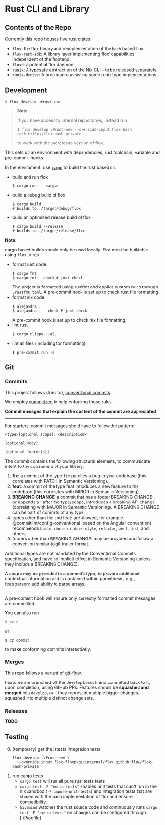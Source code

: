 # Rust CLI and Library

## Contents of the Repo

Currently this repo houses five rust crates:

- `flox`: the flox binary and reimplementation of the `bash` based flox.
- `flox-rust-sdk`: A library layer implementing flox' capabilities independent
  of the frontend.
- `floxd`: a potential flox daemon
- `runix`: A typesafe abstraction of the Nix CLI - to be released separately.
- `runix-derive`: A proc macro assisting some runix type implementations.


## Development

```
$ flox develop .#rust-env
```

> **Note**
>
> If you have access to internal repositories, instead run
>
> ```
> $ flox develop .#rust-env --override-input flox-bash github:flox/flox-bash-private
> ```
>
> to work with the prerelease version of flox.

This sets up an environment with dependencies, rust toolchain, variable
and pre-commit-hooks.

In the enviroment, use [`cargo`](https://doc.rust-lang.org/cargo/)
to build the rust based cli.

- build and run flox
   ```
   $ cargo run -- <args>
   ```
- build a debug build of flox
   ```
   $ cargo build
   # builds to ./target/debug/flox
   ```
- build an optimized release build of flox
   ```
   $ cargo build --release
   # builds to ./target/release/flox
   ```

**Note:**

cargo based builds should only be used locally.
Flox must be buildable using `flox` or `nix`.

- format rust code:
  ```
  $ cargo fmt
  $ cargo fmt --check # just check
  ```
  The project is formatted using rustfmt and applies custom rules through
  `.rustfmt.toml`.
  A pre-commit hook is set up to check rust file formatting.
- format nix code
  ```
  $ alejandra .
  $ alejandra . --check # just check
  ```
  A pre-commit hook is set up to check nix file formatting.
- lint rust
  ```
  $ cargo clippy --all
  ```
- lint all files (including for formatting):
  ```
  $ pre-commit run -a
  ```

## Git

### Commits

This project follows (tries to),
[conventional commits](https://www.conventionalcommits.org/en/v1.0.0/).

We employ [commitizen](https://commitizen-tools.github.io/commitizen/)
to help enforcing those rules.

**Commit messges that explain the content of the commit are appreciated**

-----

For starters: commit messages shold have to follow the pattern:

```
<type>[optional scope]: <description>

[optional body]

[optional footer(s)]
```

The commit contains the following structural elements,
to communicate intent to the consumers of your library:

1. **fix**: a commit of the type `fix` patches a bug in your codebase
   (this correlates with PATCH in Semantic Versioning).
2. **feat**: a commit of the type feat introduces a new feature to the codebase
   (this correlates with MINOR in Semantic Versioning).
3. **BREAKING CHANGE**: a commit that has a footer BREAKING CHANGE:,
   or appends a ! after the type/scope, introduces a breaking API change
   (correlating with MAJOR in Semantic Versioning).
   A BREAKING CHANGE can be part of commits of any type.
4. types other than fix: and feat: are allowed,
   for example @commitlint/config-conventional (based on the Angular convention)
   recommends `build`, `chore`, `ci`, `docs`, `style`, `refactor`, `perf`,
   `test`, and others.
5. footers other than BREAKING CHANGE: <description> may be provided
   and follow a convention similar to git trailer format.

Additional types are not mandated by the Conventional Commits specification,
and have no implicit effect in Semantic Versioning
(unless they include a BREAKING CHANGE).

A scope may be provided to a commit’s type,
to provide additional contextual information
and is contained within parenthesis, e.g., feat(parser): add ability to parse
arrays.

-----

A pre-commit hook will ensure only corrextly formatted commit messages are
committed.

You can also run

```
$ cz c
```

or

```
$ cz commit
```

to make conforming commits interactively.

### Merges

This repo follows a variant of [git-flow](https://www.atlassian.com/git/tutorials/comparing-workflows/gitflow-workflow).

Features are branched off the `develop` branch and committed back to it,
upon completion, using GitHub PRs.
Features should be **squashed and merged** into `develop`,
or if they represent multiple bigger changes,
squashed into multiple distinct change sets.

### Releases

**TODO**



## Testing

0. (temporary) get the latests integration tests
   ```
   flox develop .\#rust-env \
     --override-input flox-floxpkgs-internal/flox github:flox/flox-bash-private
   ```
1. run cargo tests
   - `cargo test` will run all pure rust tests tests
   - `cargo test -F "extra-tests"` enables
     unit tests that can't run in the nix sandbox (`-F impure-unit-tests`)
     and integration tests that are shared with the bash implementation
     of flox and ensure compatibility.
   - `hivemind` watches the rust source code and continuously runs `cargo test -F "extra-tests"` on changes
     can be configured through [./Procfile]
